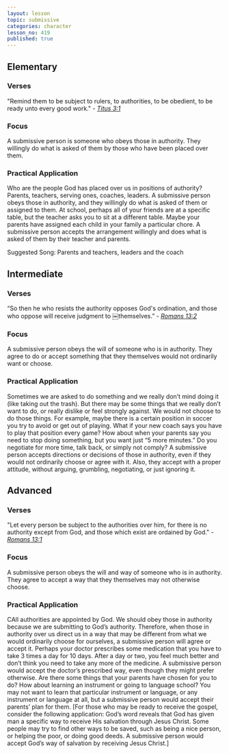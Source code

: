 ```yaml
---
layout: lesson
topic: submissive
categories: character
lesson_no: 419
published: true
---
```


## Elementary
### Verses
"Remind them to be subject to rulers, to authorities, to be obedient, to be ready unto every good work." - _[Titus 3:1](http://online.recoveryversion.org/bibleverses.asp?fvid=6780&lvid=6780)_

### Focus
A submissive person is someone who obeys those in authority. They willingly do what is asked of them by those who have been placed over them.

### Practical Application
Who are the people God has placed over us in positions of authority? Parents, teachers, serving ones, coaches, leaders. A submissive person obeys those in authority, and they willingly do what is asked of them or assigned to them. At school, perhaps all of your friends are at a specific table, but the teacher asks you to sit at a different table. Maybe your parents have assigned each child in your family a particular chore. A submissive person accepts the arrangement willingly and does what is asked of them by their teacher and parents.

Suggested Song: Parents and teachers, leaders and the coach

## Intermediate

### Verses
“So then he who resists the authority opposes God's ordination, and those who oppose will receive judgment to
￼themselves.” - _[Romans 13:2](http://online.recoveryversion.org/bibleverses.asp?fvid=5124&lvid=5124)_

### Focus
A submissive person obeys the will of someone who is in authority. They agree to do or accept something that they themselves would not ordinarily want or choose.

### Practical Application
Sometimes we are asked to do something and we really don’t mind doing it (like taking out the trash). But there may be some things that we really don’t want to do, or really dislike or feel strongly against. We would not choose to do those things. For example, maybe there is a certain position in soccer you try to avoid or get out of playing. What if your new coach says you have to play that position every game? How about when your parents say you need to stop doing something, but you want just “5 more minutes.” Do you negotiate for more time, talk back, or simply not comply? A submissive person accepts directions or decisions of those in authority, even if they would not ordinarily choose or agree with it. Also, they accept with a proper attitude, without arguing, grumbling, negotiating, or just ignoring it.

## Advanced

### Verses
"Let every person be subject to the authorities over him, for there is no authority except from God, and those
which exist are ordained by God." - _[Romans 13:1](http://online.recoveryversion.org/bibleverses.asp?fvid=5123&lvid=5123)_

### Focus
A submissive person obeys the will and way of someone who is in authority. They agree to accept a way that they themselves may not otherwise choose.

### Practical Application
CAll authorities are appointed by God. We should obey those in authority because we are submitting to God’s authority. Therefore, when those in authority over us direct us in a way that may be different from what we would ordinarily choose for ourselves, a submissive person will agree or accept it. Perhaps your doctor prescribes some medication that you have to take 3 times a day for 10 days. After a day or two, you feel much better and don’t think you need to take any more of the medicine. A submissive person would accept the doctor’s prescribed way, even though they might prefer otherwise. Are there some things that your parents have chosen for you to do? How about learning an instrument or going to language school? You may not want to learn that particular instrument or language, or any instrument or language at all, but a submissive person would accept their parents’ plan for them. [For those who may be ready to receive the gospel, consider the following application: God’s word reveals that God has given man a specific way to receive His salvation through Jesus Christ. Some people may try to find other ways to be saved, such as being a nice person, or helping the poor, or doing good deeds. A submissive person would accept God’s way of salvation by receiving Jesus Christ.]